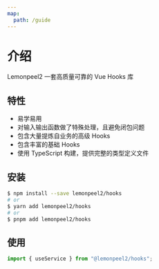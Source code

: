 ```yaml
---
map:
  path: /guide
---
```


# 介绍

   Lemonpeel2 一套高质量可靠的 Vue Hooks 库

## 特性

- 易学易用
- 对输入输出函数做了特殊处理，且避免闭包问题
- 包含大量提炼自业务的高级 Hooks
- 包含丰富的基础 Hooks
- 使用 TypeScript 构建，提供完整的类型定义文件

## 安装

```bash
$ npm install --save lemonpeel2/hooks
# or
$ yarn add lemonpeel2/hooks
# or
$ pnpm add lemonpeel2/hooks
```

## 使用

```ts
import { useService } from "@lemonpeel2/hooks";
```